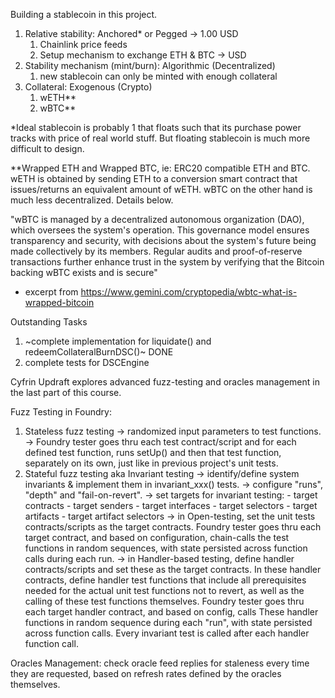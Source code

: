 Building a stablecoin in this project.
1. Relative stability: Anchored* or Pegged -> 1.00 USD
    1. Chainlink price feeds
    2. Setup mechanism to exchange ETH & BTC -> USD
2. Stability mechanism (mint/burn): Algorithmic (Decentralized)
    1. new stablecoin can only be minted with enough collateral
3. Collateral: Exogenous (Crypto)
    1. wETH**
    2. wBTC**

*Ideal stablecoin is probably 1 that floats such that its purchase power tracks with
price of real world stuff. But floating stablecoin is much more difficult to design.

**Wrapped ETH and Wrapped BTC, ie: ERC20 compatible ETH and BTC. wETH is obtained by 
sending ETH to a conversion smart contract that issues/returns an equivalent amount 
of wETH. wBTC on the other hand is much less decentralized. Details below.

"wBTC is managed by a decentralized autonomous organization (DAO), which oversees the
system's operation. This governance model ensures transparency and security, with 
decisions about the system's future being made collectively by its members. Regular 
audits and proof-of-reserve transactions further enhance trust in the system by 
verifying that the Bitcoin backing wBTC exists and is secure" 
 - excerpt from https://www.gemini.com/cryptopedia/wbtc-what-is-wrapped-bitcoin

Outstanding Tasks
1. ~complete implementation for liquidate() and redeemCollateralBurnDSC()~ DONE
2. complete tests for DSCEngine

Cyfrin Updraft explores advanced fuzz-testing and oracles management in the last part 
of this course.

Fuzz Testing in Foundry:
1. Stateless fuzz testing   -> randomized input parameters to test functions.
                            -> Foundry tester goes thru each test contract/script and 
                                for each defined test function, runs setUp() and then 
                                that test function, separately on its own, just like
                                in previous project's unit tests.
2. Stateful fuzz testing aka Invariant testing  -> identify/define system invariants & 
                                                    implement them in invariant_xxx() 
                                                    tests.
                                                -> configure "runs", "depth" and 
                                                    "fail-on-revert".
                                                -> set targets for invariant testing:
                                                        - target contracts
                                                        - target senders
                                                        - target interfaces
                                                        - target selectors
                                                        - target artifacts
                                                        - target artifact selectors
                                                -> in Open-testing, set the unit tests 
                                                    contracts/scripts as the target 
                                                    contracts. Foundry tester goes thru
                                                    each target contract, and based on 
                                                    configuration, chain-calls the test
                                                    functions in random sequences, with
                                                    state persisted across function calls
                                                    during each run.
                                                -> in Handler-based testing, define handler
                                                    contracts/scripts and set these as 
                                                    the target contracts. In these handler
                                                    contracts, define handler test functions
                                                    that include all prerequisites needed 
                                                    for the actual unit test functions not
                                                    to revert, as well as the calling of 
                                                    these test functions themselves. 
                                                    Foundry tester goes thru each target 
                                                    handler contract, and based on config,
                                                    calls These handler functions in random 
                                                    sequence during each "run", with state 
                                                    persisted across function calls. Every 
                                                    invariant test is called after each 
                                                    handler function call.

Oracles Management: check oracle feed replies for staleness every time they are requested,
based on refresh rates defined by the oracles themselves.